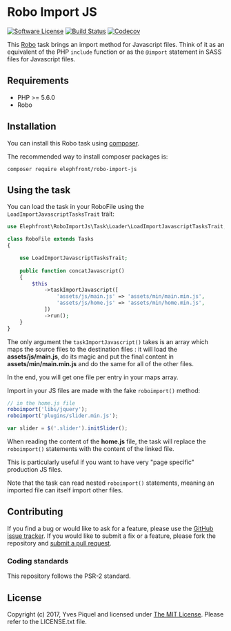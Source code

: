# Robo Import JS

[![Software License](https://img.shields.io/badge/license-MIT-brightgreen.svg?branch=master)](LICENSE.txt)
[![Build Status](https://travis-ci.org/Elephfront/robo-import-js.svg?branch=master)](https://travis-ci.org/Elephfront/robo-import-js)
[![Codecov](https://img.shields.io/codecov/c/github/Elephfront/robo-import-js.svg)](https://github.com/Elephfront/robo-import-js)

This [Robo](https://github.com/consolidation/robo) task brings an import method for Javascript files. Think of it as an equivalent of the PHP `include` function or as the `@import` statement in SASS files for Javascript files. 

## Requirements

- PHP >= 5.6.0
- Robo

## Installation

You can install this Robo task using [composer](http://getcomposer.org).

The recommended way to install composer packages is:

```
composer require elephfront/robo-import-js
```

## Using the task

You can load the task in your RoboFile using the `LoadImportJavascriptTasksTrait` trait:

```php
use Elephfront\RoboImportJs\Task\Loader\LoadImportJavascriptTasksTrait;

class RoboFile extends Tasks
{

    use LoadImportJavascriptTasksTrait;
    
    public function concatJavascript()
    {
        $this
            ->taskImportJavascript([
                'assets/js/main.js' => 'assets/min/main.min.js',
                'assets/js/home.js' => 'assets/min/home.min.js',
            ])
            ->run();
    }
}
```

The only argument the `taskImportJavascript()` takes is an array which maps the source files to the destination files : it will load the **assets/js/main.js**, do its magic and put the final content in **assets/min/main.min.js** and do the same for all of the other files.

In the end, you will get one file per entry in your maps array. 

Import in your JS files are made with the fake `roboimport()` method:

```javascript
// in the home.js file
roboimport('libs/jquery');
roboimport('plugins/slider.min.js');

var slider = $('.slider').initSlider();
```

When reading the content of the **home.js** file, the task will replace the `roboimport()` statements with the content of the linked file.

This is particularly useful if you want to have very "page specific" production JS files. 

Note that the task can read nested `roboimport()` statements, meaning an imported file can itself import other files.

## Contributing

If you find a bug or would like to ask for a feature, please use the [GitHub issue tracker](https://github.com/Elephfront/robo-import-js/issues).
If you would like to submit a fix or a feature, please fork the repository and [submit a pull request](https://github.com/Elephfront/robo-import-js/pulls).

### Coding standards

This repository follows the PSR-2 standard. 

## License

Copyright (c) 2017, Yves Piquel and licensed under [The MIT License](http://opensource.org/licenses/mit-license.php).
Please refer to the LICENSE.txt file.
